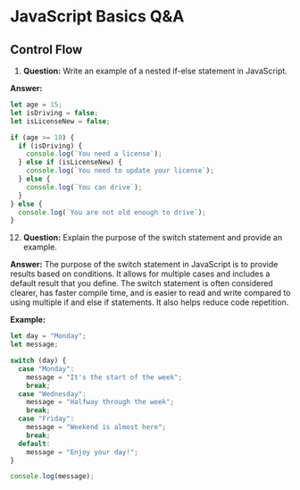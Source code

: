 # JavaScript Basics Q&A

## Control Flow

1. **Question:** Write an example of a nested if-else statement in JavaScript.

**Answer:**

```javascript
let age = 15;
let isDriving = false;
let isLicenseNew = false;

if (age >= 18) {
  if (isDriving) {
    console.log(`You need a license`);
  } else if (isLicenseNew) {
    console.log(`You need to update your license`);
  } else {
    console.log(`You can drive`);
  }
} else {
  console.log(`You are not old enough to drive`);
}
```

12. **Question:** Explain the purpose of the switch statement and provide an example.

**Answer:**
The purpose of the switch statement in JavaScript is to provide results based on conditions. It allows for multiple cases and includes a default result that you define. The switch statement is often considered clearer, has faster compile time, and is easier to read and write compared to using multiple if and else if statements. It also helps reduce code repetition.

**Example:**

```javascript
let day = "Monday";
let message;

switch (day) {
  case "Monday":
    message = "It's the start of the week";
    break;
  case "Wednesday":
    message = "Halfway through the week";
    break;
  case "Friday":
    message = "Weekend is almost here";
    break;
  default:
    message = "Enjoy your day!";
}

console.log(message);
```
